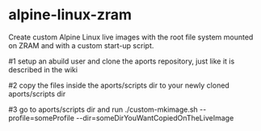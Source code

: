 # alpine-linux-zram
Create custom Alpine Linux live images with the root file system mounted on ZRAM and with a custom start-up script.

#1 setup an abuild user and clone the aports repository, just like it is described in the wiki

#2 copy the files inside the aports/scripts dir to your newly cloned aports/scripts dir

#3 go to aports/scripts dir and run ./custom-mkimage.sh --profile=someProfile --dir=someDirYouWantCopiedOnTheLiveImage
